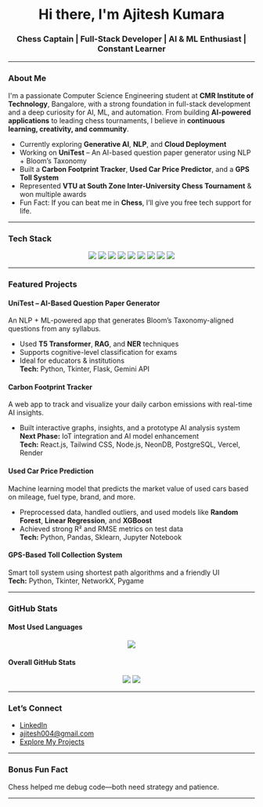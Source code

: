 <h1 align="center">Hi there, I'm Ajitesh Kumara </h1>
<h3 align="center">Chess Captain  | Full-Stack Developer  | AI & ML Enthusiast  | Constant Learner </h3>

---

### About Me
I'm a passionate Computer Science Engineering student at **CMR Institute of Technology**, Bangalore, with a strong foundation in full-stack development and a deep curiosity for AI, ML, and automation. From building **AI-powered applications** to leading chess tournaments, I believe in **continuous learning, creativity, and community**.

-  Currently exploring **Generative AI**, **NLP**, and **Cloud Deployment**
-  Working on **UniTest** – An AI-based question paper generator using NLP + Bloom’s Taxonomy
-  Built a **Carbon Footprint Tracker**, **Used Car Price Predictor**, and a **GPS Toll System**
-  Represented **VTU at South Zone Inter-University Chess Tournament** & won multiple awards
-  Fun Fact: If you can beat me in **Chess**, I’ll give you free tech support for life.
---

### Tech Stack 
<p align="center">
  <img src="https://img.shields.io/badge/Python-3670A0?style=for-the-badge&logo=python&logoColor=white" />
  <img src="https://img.shields.io/badge/Java-ED8B00?style=for-the-badge&logo=java&logoColor=white" />
  <img src="https://img.shields.io/badge/HTML5-E34F26?style=for-the-badge&logo=html5&logoColor=white" />
  <img src="https://img.shields.io/badge/CSS3-1572B6?style=for-the-badge&logo=css3&logoColor=white" />
  <img src="https://img.shields.io/badge/JavaScript-F7DF1E?style=for-the-badge&logo=javascript&logoColor=black" />
  <img src="https://img.shields.io/badge/Flutter-02569B?style=for-the-badge&logo=flutter&logoColor=white" />
  <img src="https://img.shields.io/badge/Firebase-FFCA28?style=for-the-badge&logo=firebase&logoColor=black" />
  <img src="https://img.shields.io/badge/MySQL-00758F?style=for-the-badge&logo=mysql&logoColor=white" />
  <img src="https://img.shields.io/badge/Ubuntu-E95420?style=for-the-badge&logo=ubuntu&logoColor=white" />
</p>

---

### Featured Projects 

####  UniTest – AI-Based Question Paper Generator  
An NLP + ML-powered app that generates Bloom’s Taxonomy-aligned questions from any syllabus.  
- Used **T5 Transformer**, **RAG**, and **NER** techniques  
- Supports cognitive-level classification for exams  
- Ideal for educators & institutions  
**Tech:** Python, Tkinter, Flask, Gemini API

####  Carbon Footprint Tracker  
A web app to track and visualize your daily carbon emissions with real-time AI insights.  
- Built interactive graphs, insights, and a prototype AI analysis system  
**Next Phase:** IoT integration and AI model enhancement  
**Tech:** React.js, Tailwind CSS, Node.js, NeonDB, PostgreSQL, Vercel, Render

####  Used Car Price Prediction  
Machine learning model that predicts the market value of used cars based on mileage, fuel type, brand, and more.  
- Preprocessed data, handled outliers, and used models like **Random Forest**, **Linear Regression**, and **XGBoost**  
- Achieved strong R² and RMSE metrics on test data  
**Tech:** Python, Pandas, Sklearn, Jupyter Notebook

####  GPS-Based Toll Collection System  
Smart toll system using shortest path algorithms and a friendly UI  
**Tech:** Python, Tkinter, NetworkX, Pygame

---

### GitHub Stats 

####  Most Used Languages
<p align="center">
  <img src="https://github-readme-stats.vercel.app/api/top-langs/?username=Ajitesh-004&layout=compact&theme=tokyonight" />
</p>

####  Overall GitHub Stats
<p align="center">
  <img src="https://github-readme-stats.vercel.app/api?username=Ajitesh-004&show_icons=true&theme=tokyonight" />
  <img src="https://github-profile-summary-cards.vercel.app/api/cards/profile-details?username=Ajitesh-004&theme=tokyonight" />
</p>

---

### Let’s Connect  
-  [LinkedIn](https://www.linkedin.com/in/ajitesh-kumara/)  
-  [ajitesh004@gmail.com](mailto:ajitesh004@gmail.com)  
-  [Explore My Projects](https://github.com/Ajitesh-004)

---

### Bonus Fun Fact 
Chess helped me debug code—both need strategy and patience. 

---
